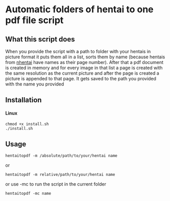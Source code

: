 # Automatic folders of hentai to one pdf file script

## What this script does

When you provide the script with a path to folder with your hentais in picture format it puts them all in a list, sorts them by name (because hentais from [nhentai](https://nhentai.net/) have names as their page number). After that a pdf document is created in memory and for every image in that list a page is created with the same resolution as the current picture and after the page is created a picture is appended to that page. It gets saved to the path you provided with the name you provided

## Installation
#### Linux
```
chmod +x install.sh
./install.sh
```

## Usage

```
hentaitopdf -m /absolute/path/to/your/hentai name
```

or

```
hentaitopdf -m relative/path/to/your/hentai name
```

or use -mc to run the script in the current folder

```
hentaitopdf -mc name
```
